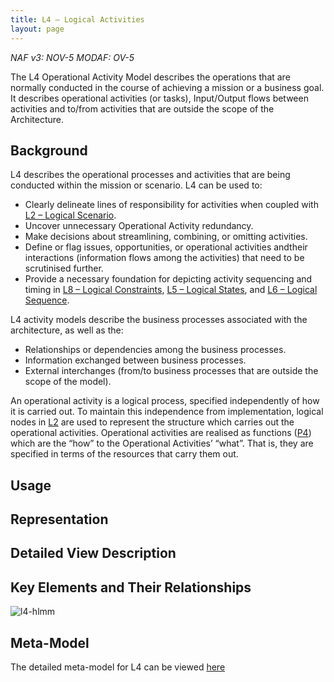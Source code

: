```yaml
---
title: L4 – Logical Activities
layout: page
---
```


*NAF v3: NOV-5 MODAF: OV-5*

The L4 Operational Activity Model describes the operations that are
normally conducted in the course of achieving a mission or a business
goal. It describes operational activities (or tasks), Input/Output flows
between activities and to/from activities that are outside the scope of
the Architecture.

## Background

L4 describes the operational processes and activities that are being
conducted within the mission or scenario. L4 can be used to:

* Clearly delineate lines of responsibility for activities when coupled with [L2 – Logical Scenario](/l2).
* Uncover unnecessary Operational Activity redundancy.
* Make decisions about streamlining, combining, or omitting activities.
* Define or flag issues, opportunities, or operational activities andtheir interactions (information flows among the activities) that need to be scrutinised further.
* Provide a necessary foundation for depicting activity sequencing and timing in [L8 – Logical Constraints](l8.html), [L5 – Logical States](l5.html), and [L6 – Logical Sequence](l6.html).

L4 activity models describe the business processes associated with the
architecture, as well as the:

* Relationships or dependencies among the business processes.
* Information exchanged between business processes.
* External interchanges (from/to business processes that are outside the scope of the model).

An operational activity is a logical process, specified independently of
how it is carried out. To maintain this independence from
implementation, logical nodes in [L2](l2.html) are used to represent the
structure which carries out the operational activities. Operational
activities are realised as functions ([P4](p4.html)) which are the “how” to
the Operational Activities’ “what”. That is, they are specified in terms
of the resources that carry them out.

## Usage

## Representation

## Detailed View Description

## Key Elements and Their Relationships

![l4-hlmm](http://nafdocs.org/wp-content/uploads/2013/06/l4-hlmm.png)

## Meta-Model

The detailed meta-model for L4 can be viewed
[here](/modem/index.htm?goto=41)


